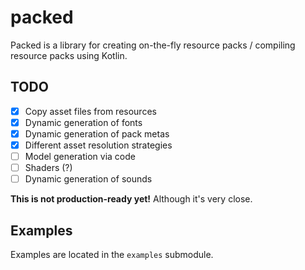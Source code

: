 # packed
Packed is a library for creating on-the-fly resource packs / compiling resource packs using Kotlin.

## TODO

- [x] Copy asset files from resources
- [x] Dynamic generation of fonts
- [x] Dynamic generation of pack metas
- [x] Different asset resolution strategies
- [ ] Model generation via code
- [ ] Shaders (?)
- [ ] Dynamic generation of sounds

**This is not production-ready yet!**
Although it's very close.

## Examples

Examples are located in the `examples` submodule.